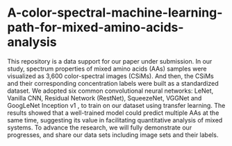 # A-color-spectral-machine-learning-path-for-mixed-amino-acids-analysis

This repository is a data support for our paper under submission. In our study, spectrum properties of mixed amino acids (AAs) samples were visualized as 3,600 color-spectral images (CSiMs). And then, the CSiMs and their corresponding concentration labels were built as a standardized dataset. We adopted six common convolutional neural networks: LeNet, Vanilla CNN, Residual Network (RestNet), SqueezeNet, VGGNet and GoogLeNet Inception v1 , to train on our dataset using transfer learning. The results showed that a well-trained model could predict multiple AAs at the same time, suggesting its value in facilitating quantitative analysis of mixed systems. To advance the research, we will fully demonstrate our progresses, and share our data sets including image sets and their labels.
